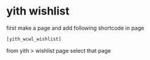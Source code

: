 # yith wishlist 
first make a page and add following shortcode in page 
~~~php
[yith_wcwl_wishlist]
~~~

from yith > wishlist page select that page